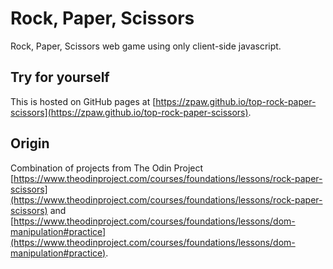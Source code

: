 # Rock, Paper, Scissors

Rock, Paper, Scissors web game using only client-side javascript.

## Try for yourself

This is hosted on GitHub pages at [https://zpaw.github.io/top-rock-paper-scissors](https://zpaw.github.io/top-rock-paper-scissors).

## Origin

Combination of projects from The Odin Project [https://www.theodinproject.com/courses/foundations/lessons/rock-paper-scissors](https://www.theodinproject.com/courses/foundations/lessons/rock-paper-scissors) and [https://www.theodinproject.com/courses/foundations/lessons/dom-manipulation#practice](https://www.theodinproject.com/courses/foundations/lessons/dom-manipulation#practice).
